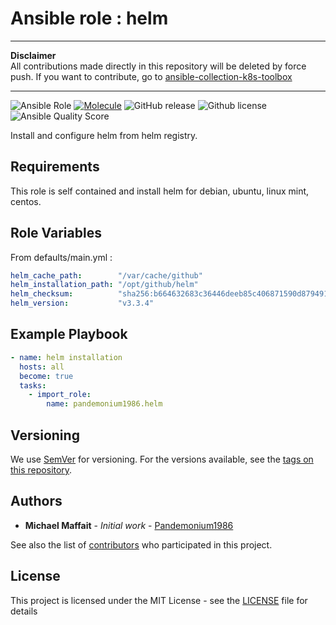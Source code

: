 # Ansible role : helm

* * *

**Disclaimer**  
All contributions made directly in this repository will be deleted by force push. If you want to contribute, go to [ansible-collection-k8s-toolbox](https://github.com/Pandemonium1986/ansible-collection-k8s-toolbox)

* * *

![Ansible Role](https://img.shields.io/ansible/role/51080?logo=ansible)
[![Molecule](https://github.com/Pandemonium1986/ansible-role-helm/actions/workflows/molecule.yml/badge.svg)](https://github.com/Pandemonium1986/ansible-role-helm/actions/workflows/molecule.yml)
![GitHub release](https://img.shields.io/github/release/Pandemonium1986/ansible-role-helm.svg?logo=github)
![Github license](https://img.shields.io/github/license/Pandemonium1986/ansible-role-helm.svg?logo=github)
![Ansible Quality Score](https://img.shields.io/ansible/quality/51080?logo=ansible)

Install and configure helm from helm registry.

## Requirements

This role is self contained and install helm for debian, ubuntu, linux mint, centos.

## Role Variables

From defaults/main.yml :

```yaml
helm_cache_path:        "/var/cache/github"
helm_installation_path: "/opt/github/helm"
helm_checksum:          "sha256:b664632683c36446deeb85c406871590d879491e3de18978b426769e43a1e82c"
helm_version:           "v3.3.4"
```

## Example Playbook

```yaml
- name: helm installation
  hosts: all
  become: true
  tasks:
    - import_role:
        name: pandemonium1986.helm
```

## Versioning

We use [SemVer](http://semver.org/) for versioning. For the versions available, see the [tags on this repository](https://github.com/Pandemonium1986/ansible-role-helm/tags).

## Authors

- **Michael Maffait** - _Initial work_ - [Pandemonium1986](https://github.com/Pandemonium1986)

See also the list of [contributors](https://github.com/your/project/contributors) who participated in this project.

## License

This project is licensed under the MIT License - see the [LICENSE](./LICENSE) file for details
